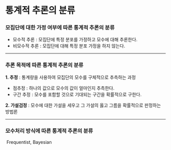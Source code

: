 # 통계적 추론의 분류



### 모집단에 대한 가정 여부에 따른 통계적 추론의 분류

- 모수적 추론 : 모집단에 특정 분포를 가정하고 모수에 대해 추론한다.
- 비모수적 추론 : 모집단에 대해 특정 분포 가정을 하지 않는다.



---



### 추론 목적에 따른 통계적 추론의 분류

**1. 추정** : 통계량을 사용하여 모집단의 모수를 구체적으로 추측하는 과정

- 점추정 : 하나의 값으로 모수의 값이 얼마인지 추측한다.
- 구간 추정 : 모수를 포함할 것으로 기대되는 구간을 확률적으로 구한다.



**2. 가설검정** : 모수에 대한 가설을 세우고 그 가설의 옳고 그름을 확률적으로 판정하는 방법론



---



### 모수처리 방식에 따른 통계적 추론의 분류

​	Frequentist, Bayesian